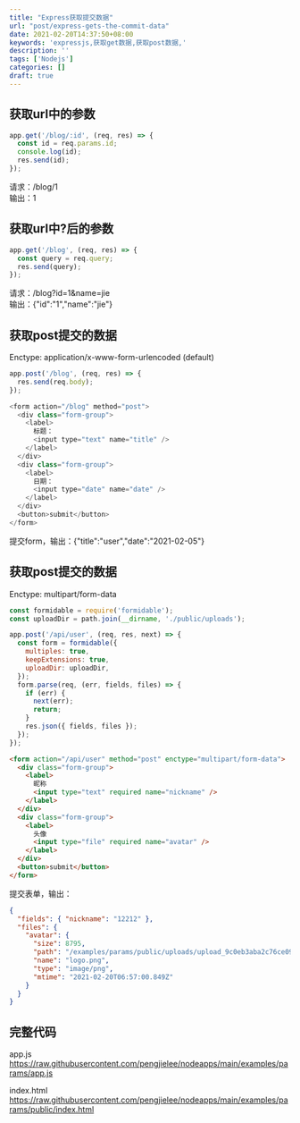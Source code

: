 ```yaml
---
title: "Express获取提交数据"
url: "post/express-gets-the-commit-data"
date: 2021-02-20T14:37:50+08:00
keywords: 'expressjs,获取get数据,获取post数据,'
description: ''
tags: ['Nodejs']
categories: []
draft: true
---
```


## 获取url中的参数

```javascript
app.get('/blog/:id', (req, res) => {
  const id = req.params.id;
  console.log(id);
  res.send(id);
});
```

请求：/blog/1   
输出：1 

## 获取url中?后的参数

```javascript
app.get('/blog', (req, res) => {
  const query = req.query;
  res.send(query);
});
```

请求：/blog?id=1&name=jie   
输出：{"id":"1","name":"jie"}

## 获取post提交的数据

Enctype: application/x-www-form-urlencoded (default)

```javascript
app.post('/blog', (req, res) => {
  res.send(req.body);
});
```

```javascript
<form action="/blog" method="post">
  <div class="form-group">
    <label>
      标题：
      <input type="text" name="title" />
    </label>
  </div>
  <div class="form-group">
    <label>
      日期：
      <input type="date" name="date" />
    </label>
  </div>
  <button>submit</button>
</form>
```

提交form，输出：{"title":"user","date":"2021-02-05"}

## 获取post提交的数据

Enctype: multipart/form-data

```javascript
const formidable = require('formidable');
const uploadDir = path.join(__dirname, './public/uploads');

app.post('/api/user', (req, res, next) => {
  const form = formidable({
    multiples: true,
    keepExtensions: true,
    uploadDir: uploadDir,
  });
  form.parse(req, (err, fields, files) => {
    if (err) {
      next(err);
      return;
    }
    res.json({ fields, files });
  });
});
```

```html
<form action="/api/user" method="post" enctype="multipart/form-data">
  <div class="form-group">
    <label>
      昵称
      <input type="text" required name="nickname" />
    </label>
  </div>
  <div class="form-group">
    <label>
      头像
      <input type="file" required name="avatar" />
    </label>
  </div>
  <button>submit</button>
</form>
```

提交表单，输出：
```json
{
  "fields": { "nickname": "12212" },
  "files": {
    "avatar": {
      "size": 8795,
      "path": "/examples/params/public/uploads/upload_9c0eb3aba2c76ce09f2db6581e41c5aa.png",
      "name": "logo.png",
      "type": "image/png",
      "mtime": "2021-02-20T06:57:00.849Z"
    }
  }
}
```

## 完整代码 

app.js  
https://raw.githubusercontent.com/pengjielee/nodeapps/main/examples/params/app.js 

index.html 
https://raw.githubusercontent.com/pengjielee/nodeapps/main/examples/params/public/index.html 

